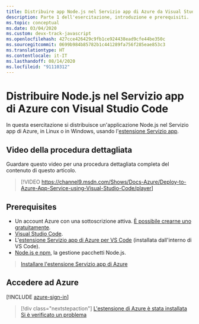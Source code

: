```yaml
---
title: Distribuire app Node.js nel Servizio app di Azure da Visual Studio Code
description: Parte 1 dell'esercitazione, introduzione e prerequisiti.
ms.topic: conceptual
ms.date: 03/04/2020
ms.custom: devx-track-javascript
ms.openlocfilehash: 427cce426429c9fb1ce924438ead9cfe44be350c
ms.sourcegitcommit: 0699b984b85782b1c441289fa756f285eae853c3
ms.translationtype: HT
ms.contentlocale: it-IT
ms.lasthandoff: 08/14/2020
ms.locfileid: "91110312"
---
```

# <a name="deploy-nodejs-to-azure-app-service-using-visual-studio-code"></a>Distribuire Node.js nel Servizio app di Azure con Visual Studio Code

In questa esercitazione si distribuisce un'applicazione Node.js nel Servizio app di Azure, in Linux o in Windows, usando l'[estensione Servizio app](https://marketplace.visualstudio.com/items?itemName=ms-azuretools.vscode-azureappservice).

## <a name="walkthrough-video"></a>Video della procedura dettagliata

Guardare questo video per una procedura dettagliata completa del contenuto di questo articolo.

> [!VIDEO https://channel9.msdn.com/Shows/Docs-Azure/Deploy-to-Azure-App-Service-using-Visual-Studio-Code/player]

## <a name="prerequisites"></a>Prerequisites

- Un account Azure con una sottoscrizione attiva. [È possibile crearne uno gratuitamente](https://azure.microsoft.com/free/?utm_source=campaign&utm_campaign=vscode-tutorial-appservice-extension&mktingSource=vscode-tutorial-appservice-extension).
- [Visual Studio Code](https://code.visualstudio.com/).
- L'[estensione Servizio app di Azure per VS Code](https://marketplace.visualstudio.com/items?itemName=ms-azuretools.vscode-azureappservice) (installata dall'interno di VS Code).
- [Node.js e npm](https://nodejs.org/en/download), la gestione pacchetti Node.js.

> <a class="tutorial-install-extension-btn" href="https://marketplace.visualstudio.com/items?itemName=ms-azuretools.vscode-azureappservice">Installare l'estensione Servizio app di Azure</a>

## <a name="sign-in-to-azure"></a>Accedere ad Azure

[!INCLUDE [azure-sign-in](includes/azure-sign-in.md)]

> [!div class="nextstepaction"]
> [L'estensione di Azure è stata installata](tutorial-vscode-azure-app-service-node-02.md) [Si è verificato un problema](https://www.research.net/r/PWZWZ52?tutorial=node-deployment-azureappservice&step=getting-started)

